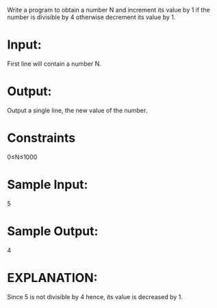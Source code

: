 Write a program to obtain a number N and increment its value by 1 if the number is divisible by 4 otherwise decrement its value by 1.

# Input:
First line will contain a number N.

# Output:
Output a single line, the new value of the number.

# Constraints
0≤N≤1000

# Sample Input:
5

# Sample Output:
4

# EXPLANATION:
Since 5 is not divisible by 4 hence, its value is decreased by 1.
